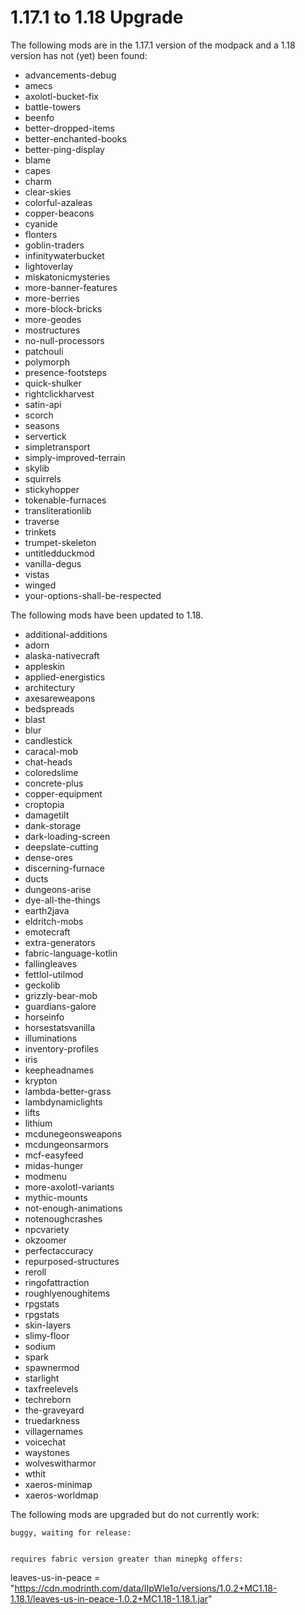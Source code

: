 # 1.17.1 to 1.18 Upgrade

The following mods are in the 1.17.1 version of the modpack and a 1.18 version has not (yet) been found:

- advancements-debug
- amecs
- axolotl-bucket-fix
- battle-towers
- beenfo
- better-dropped-items
- better-enchanted-books
- better-ping-display
- blame
- capes
- charm
- clear-skies
- colorful-azaleas
- copper-beacons
- cyanide
- flonters
- goblin-traders
- infinitywaterbucket
- lightoverlay
- miskatonicmysteries
- more-banner-features
- more-berries
- more-block-bricks
- more-geodes
- mostructures
- no-null-processors
- patchouli
- polymorph
- presence-footsteps
- quick-shulker
- rightclickharvest
- satin-api
- scorch
- seasons
- servertick
- simpletransport
- simply-improved-terrain
- skylib
- squirrels
- stickyhopper
- tokenable-furnaces
- transliterationlib
- traverse
- trinkets
- trumpet-skeleton
- untitledduckmod
- vanilla-degus
- vistas
- winged
- your-options-shall-be-respected

The following mods have been updated to 1.18.

- additional-additions
- adorn
- alaska-nativecraft
- appleskin
- applied-energistics
- architectury
- axesareweapons
- bedspreads
- blast
- blur
- candlestick
- caracal-mob
- chat-heads
- coloredslime
- concrete-plus
- copper-equipment
- croptopia
- damagetilt
- dank-storage
- dark-loading-screen
- deepslate-cutting
- dense-ores
- discerning-furnace
- ducts
- dungeons-arise
- dye-all-the-things
- earth2java
- eldritch-mobs
- emotecraft
- extra-generators
- fabric-language-kotlin
- fallingleaves
- fettlol-utilmod
- geckolib
- grizzly-bear-mob
- guardians-galore
- horseinfo
- horsestatsvanilla
- illuminations
- inventory-profiles
- iris
- keepheadnames
- krypton
- lambda-better-grass
- lambdynamiclights
- lifts
- lithium
- mcdunegeonsweapons
- mcdungeonsarmors
- mcf-easyfeed
- midas-hunger
- modmenu
- more-axolotl-variants
- mythic-mounts
- not-enough-animations
- notenoughcrashes
- npcvariety
- okzoomer
- perfectaccuracy
- repurposed-structures
- reroll
- ringofattraction
- roughlyenoughitems
- rpgstats
- rpgstats
- skin-layers
- slimy-floor
- sodium
- spark
- spawnermod
- starlight
- taxfreelevels
- techreborn
- the-graveyard
- truedarkness
- villagernames
- voicechat
- waystones
- wolveswitharmor
- wthit
- xaeros-minimap
- xaeros-worldmap

The following mods are upgraded but do not currently work:

	buggy, waiting for release:
  

  	requires fabric version greater than minepkg offers:

  leaves-us-in-peace = "https://cdn.modrinth.com/data/IIpWIe1o/versions/1.0.2+MC1.18-1.18.1/leaves-us-in-peace-1.0.2+MC1.18-1.18.1.jar"
